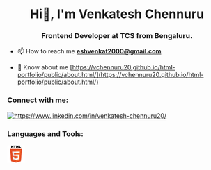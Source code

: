 <h1 align="center">Hi👋, I'm Venkatesh Chennuru</h1>
<h3 align="center">Frontend Developer at TCS from Bengaluru.</h3>

- 📫 How to reach me **eshvenkat2000@gmail.com**

- 📄 Know about me [https://vchennuru20.github.io/html-portfolio/public/about.html/](https://vchennuru20.github.io/html-portfolio/public/about.html/)

<h3 align="left">Connect with me:</h3>
<p align="left">
<a href="https://linkedin.com/in/https://www.linkedin.com/in/venkatesh-chennuru20/" target="blank"><img align="center" src="https://raw.githubusercontent.com/rahuldkjain/github-profile-readme-generator/master/src/images/icons/Social/linked-in-alt.svg" alt="https://www.linkedin.com/in/venkatesh-chennuru20/" height="30" width="40" /></a>
</p>

<h3 align="left">Languages and Tools:</h3>
<p align="left"> <a href="https://www.w3.org/html/" target="_blank" rel="noreferrer"> <img src="https://raw.githubusercontent.com/devicons/devicon/master/icons/html5/html5-original-wordmark.svg" alt="html5" width="40" height="40"/> </a> </p>
